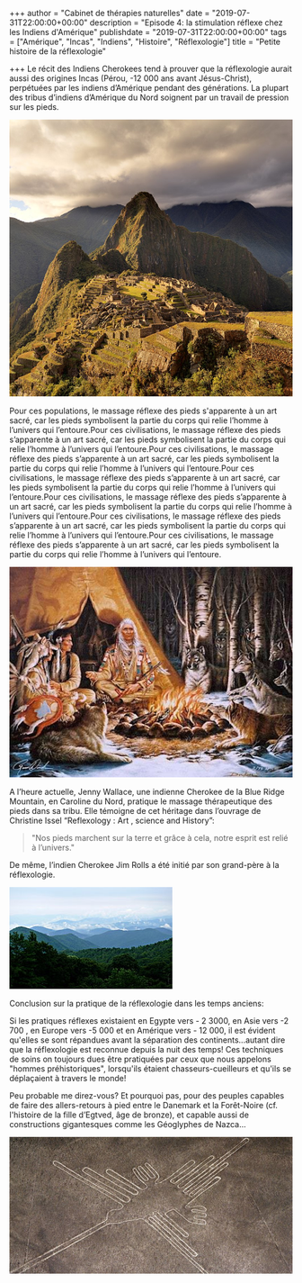 +++
author = "Cabinet de thérapies naturelles"
date = "2019-07-31T22:00:00+00:00"
description = "Episode 4: la stimulation réflexe chez les Indiens d'Amérique"
publishdate = "2019-07-31T22:00:00+00:00"
tags = ["Amérique", "Incas", "Indiens", "Histoire", "Réflexologie"]
title = "Petite histoire de la réflexologie"

+++
Le récit des Indiens Cherokees tend à prouver que la réflexologie aurait aussi des origines Incas (Pérou, -12 000 ans avant Jésus-Christ), perpétuées par les indiens d’Amérique pendant des générations. La plupart des tribus d’indiens d’Amérique du Nord soignent par un travail de pression sur les pieds.

![](/800px-80_-_Machu_Picchu_-_Juin_2009_-_edit.jpg)

 Pour ces populations, le massage réflexe des pieds s'apparente à un art sacré, car les pieds symbolisent la partie du corps qui relie l’homme à l’univers qui l’entoure.Pour ces civilisations, le massage réflexe des pieds s’apparente à un art sacré, car les pieds symbolisent la partie du corps qui relie l’homme à l’univers qui l’entoure.Pour ces civilisations, le massage réflexe des pieds s’apparente à un art sacré, car les pieds symbolisent la partie du corps qui relie l’homme à l’univers qui l’entoure.Pour ces civilisations, le massage réflexe des pieds s’apparente à un art sacré, car les pieds symbolisent la partie du corps qui relie l’homme à l’univers qui l’entoure.Pour ces civilisations, le massage réflexe des pieds s’apparente à un art sacré, car les pieds symbolisent la partie du corps qui relie l’homme à l’univers qui l’entoure.Pour ces civilisations, le massage réflexe des pieds s’apparente à un art sacré, car les pieds symbolisent la partie du corps qui relie l’homme à l’univers qui l’entoure.Pour ces civilisations, le massage réflexe des pieds s’apparente à un art sacré, car les pieds symbolisent la partie du corps qui relie l’homme à l’univers qui l’entoure.

![](/apr9yxed.jpg)

A l’heure actuelle, Jenny Wallace, une indienne Cherokee de la Blue Ridge Mountain, en Caroline du Nord, pratique le massage thérapeutique des pieds dans sa tribu. Elle témoigne  de cet héritage dans l’ouvrage de Christine Issel “Reflexology : Art , science and History”:

> "Nos pieds marchent sur la terre et grâce à cela, notre esprit est relié à l’univers."

De même, l’indien Cherokee Jim Rolls a été initié par son grand-père à la réflexologie.

![](/290px-Rainy_Blue_Ridge-27527.jpg)

Conclusion sur la pratique de la réflexologie dans les temps anciens:

Si les pratiques réflexes existaient en Egypte vers - 2 3000, en Asie vers -2 700 ,  en Europe vers -5 000 et en Amérique vers - 12 000, il est évident qu'elles se sont répandues avant la séparation des continents...autant dire que la réflexologie est reconnue depuis la nuit des temps! Ces techniques de soins on toujours dues être pratiquées par ceux que nous appelons "hommes préhistoriques", lorsqu'ils étaient chasseurs-cueilleurs et qu'ils se déplaçaient à travers le monde!

Peu probable me direz-vous? Et pourquoi pas, pour des peuples capables de faire des allers-retours à pied entre le Danemark et la Forêt-Noire (cf. l'histoire de la fille d’Egtved, âge de bronze), et capable aussi de constructions gigantesques comme les Géoglyphes de Nazca...

![](/cover-r4x3w1000-57e179754a96c-nazca.jpg)